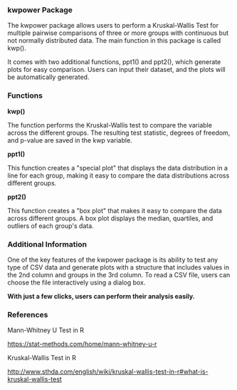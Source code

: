 ### kwpower Package

The kwpower package allows users to perform a Kruskal-Wallis Test for
multiple pairwise comparisons of three or more groups with continuous
but not normally distributed data. The main function in this package is
called kwp().

It comes with two additional functions, ppt1() and ppt2(), which
generate plots for easy comparison. Users can input their dataset, and
the plots will be automatically generated.

### Functions

**kwp()**

The function performs the Kruskal-Wallis test to compare the variable
across the different groups. The resulting test statistic, degrees of
freedom, and p-value are saved in the kwp variable.

**ppt1()**

This function creates a "special plot" that displays the data
distribution in a line for each group, making it easy to compare the
data distributions across different groups.

**ppt2()**

This function creates a "box plot" that makes it easy to compare the
data across different groups. A box plot displays the median, quartiles,
and outliers of each group's data.

### Additional Information

One of the key features of the kwpower package is its ability to test
any type of CSV data and generate plots with a structure that includes
values in the 2nd column and groups in the 3rd column. To read a CSV
file, users can choose the file interactively using a dialog box.

**With just a few clicks, users can perform their analysis easily.**

### References

Mann-Whitney U Test in R

<https://stat-methods.com/home/mann-whitney-u-r>

Kruskal-Wallis Test in R

<http://www.sthda.com/english/wiki/kruskal-wallis-test-in-r#what-is-kruskal-wallis-test>

